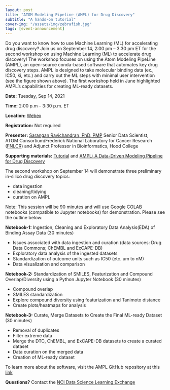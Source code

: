 ```yaml
---
layout: post
title: "ATOM Modeling Pipeline (AMPL) for Drug Discovery"
subtitle: "A hands-on tutorial"
cover-img: "/assets/img/zebrafish.jpg"
tags: [event-announcement]
---
```


Do you want to know how to use Machine Learning (ML) for accelerating drug discovery? 
Join us on September 14, 2:00 pm – 3:30 pm ET for the second workshop on using Machine Learning (ML) to accelerate drug discovery! The workshop focuses on using the Atom Modeling PipeLine (AMPL), an open-source conda-based software that automates key drug discovery steps. AMPL is designed to take molecular binding data (ex., IC50, ki, etc.) and carry out the ML steps with minimal user intervention (see the figure shown above). The first workshop held in June highlighted AMPL’s capabilities for creating ML-ready datasets.


**Date:** Tuesday, Sep 14, 2021

**Time:** 2:00 p.m – 3:30 p.m. ET

**Location:** [Webex](https://cbiit.webex.com/cbiit/j.php?MTID=mf7ce215c871cd5ef2270d43b40ae481d)

**Registration:** Not required

**Presenter:** [Sarangan Ravichandran, PhD, PMP](https://sites.google.com/site/sakaravi/) Senior Data Scientist, <br>
               ATOM Consortium/Frederick National Laboratory for Cancer Research ([FNLCR](https://frederick.cancer.gov)) and Adjunct Professor in Bioinformatics, Hood College
               
**Supporting materials:** [Tutorial](https://github.com/ravichas/AMPL-workshop-2) and 
[AMPL: A Data-Driven Modeling Pipeline for Drug Discovery](https://pubmed.ncbi.nlm.nih.gov/32243153/)

The second workshop on September 14 will demonstrate three preliminary in-silico drug discovery topics:
* data ingestion
* cleaning/tidying
* curation on AMPL

Note: This session will be 90 minutes and will use Google COLAB notebooks (compatible to Jupyter notebooks) for demonstration. Please see the outline below:

**Notebook-1:** Ingestion, Cleaning and Exploratory Data Analysis(EDA) of Binding Assay Data (30 minutes)  
* Issues associated with data ingestion and curation (data sources: Drug Data Commons; ChEMBL and ExCAPE-DB)  
* Exploratory data analysis of the ingested datasets
* Standardization of outcome units such as IC50 (etc. um to nM)
* Data visualization and comparison

**Notebook-2:** Standardization of SMILES, Featurization and Compound Overlap/Diversity using a Python Jupyter Notebook (30 minutes)

* Compound overlap
* SMILES standardization
* Explore compound diversity using featurization and Tanimoto distance
* Create plots/heatmaps for analysis
 
**Notebook-3:** Curate, Merge Datasets to Create the Final ML-ready Dataset (30 minutes)
* Removal of duplicates
* Filter extreme data
* Merge the DTC, ChEMBL, and ExCAPE-DB datasets to create a curated dataset
* Data curation on the merged data
* Creation of ML-ready dataset


To learn more about the software, visit the AMPL GitHub repository at this [link](https://github.com/ATOMconsortium/AMPL)

**Questions?** Contact the [NCI Data Science Learning Exchange](mailto:NCIDataScienceLearningExchange@mail.nih.gov)
